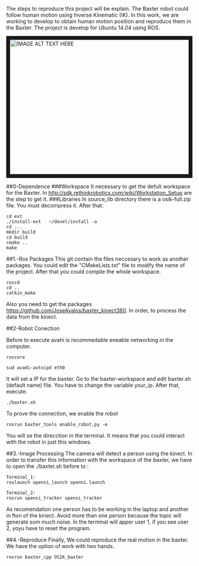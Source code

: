 The steps to reproduce this project will be explain. The Baxter robot could follow human motion using Inverse Kinematic (IK). In this work, we are working to develop to obtain human motion position and reproduce them in the Baxter. The project is develop for Ubuntu 14.04 using ROS. 


<a href="http://www.youtube.com/watch?feature=player_embedded&v=1cECGg1YLfo
" target="_blank"><img src="http://img.youtube.com/vi/1cECGg1YLfo/0.jpg" 
alt="IMAGE ALT TEXT HERE" width="480" height="360"  align="center" border="10" /></a>


##0-Dependence
###Workspace
It necessary to get the defult workspace for the Baxter. In http://sdk.rethinkrobotics.com/wiki/Workstation_Setup are the step to get it. 
###Libraries
In source_lib directory there is a osik-full.zip file. You must decompress it. After that:
```
cd ext
./install-ext   ~/devel/install -a
cd ...
mkdir build
cd build
cmake ..
make
```
##1.-Ros Packages
This git contain the files neccesary to work as another packages. You could edit the "CMakeLists.txt" file to modify the name of the project. After that you could compile the whole workspace.
```
roscd 
cd ..
catkin_make
```

Also you need to get the packages https://github.com/JoseAvalos/baxter_kinect360. In order, to process the data from the kinect.

##2-Robot Conection


Before to execute avahi is recommedable eneable networking in the computer.
```
roscore
```




```
sud avadi-autoipd eth0
```
It will set a IP for the baxter. Go to the baxter-workspace and edit baxter.sh (default name) file. You have to change the variable your_ip. After that, execute.


```
./baxter.sh
```


To prove the connection, we enable the robot
```
rosrun baxter_tools enable_robot.py -e
```

You will se the direcction in the terminal. It means that you could interact with the robot in just this windows. 

##3.-Image Processing
The camera will detect a person using the kinect. In order to transfer this information with the workspace of the baxter, we  have to open the ./baxter.sh before to :
```
Terminal_1:
roslaunch openni_launch openni.launch

Terminal_2:
rosrun openni_tracker openni_tracker
```
As recomendation one person has to be working in the laptop and another in fton of the kinect. Avoid more than one person because the topic will generate som much noise. In the terminal will apper user 1, if you see user 2, yoyu have to reset the program. 

##4.-Reproduce
Finally, We could reproduce the real motion in the baxter. We have the option of work with two hands.

```
rosrun baxter_cpp OSIK_baxter 
```

